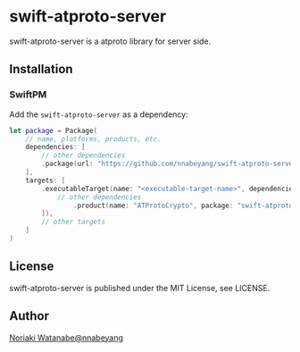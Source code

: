 # swift-atproto-server

swift-atproto-server is a atproto library for server side.

## Installation

### SwiftPM

Add the `swift-atproto-server` as a dependency:

```swift
let package = Package(
    // name, platforms, products, etc.
    dependencies: [
        // other dependencies
        .package(url: "https://github.com/nnabeyang/swift-atproto-server", from: "0.0.1"),
    ],
    targets: [
        .executableTarget(name: "<executable-target-name>", dependencies: [
            // other dependencies
                .product(name: "ATProtoCrypto", package: "swift-atproto-server"),
        ]),
        // other targets
    ]
)
```

## License

swift-atproto-server is published under the MIT License, see LICENSE.

## Author
[Noriaki Watanabe@nnabeyang](https://bsky.app/profile/did:plc:bnh3bvyqr3vzxyvjdnrrusbr)
